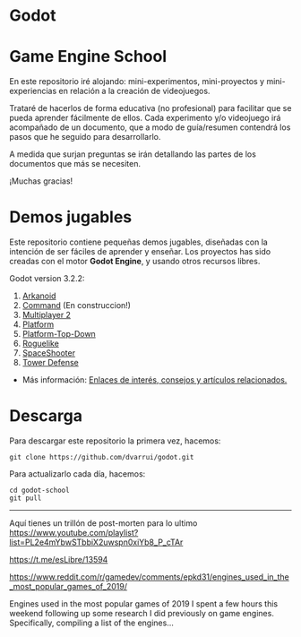 
# Godot

# Game Engine School

En este repositorio iré alojando: mini-experimentos, mini-proyectos y mini-experiencias en relación a la creación de videojuegos.

Trataré de hacerlos de forma educativa (no profesional) para facilitar que se pueda aprender fácilmente de ellos. Cada experimento y/o videojuego irá acompañado de un documento, que a modo de guía/resumen contendrá los pasos
que he seguido para desarrollarlo.

A medida que surjan preguntas se irán detallando las partes de los documentos que más se necesiten.

¡Muchas gracias!

# Demos jugables

Este repositorio contiene pequeñas demos jugables, diseñadas con la intención de ser fáciles de aprender y enseñar. Los proyectos has sido creadas con el motor **Godot Engine**, y usando otros recursos libres.

Godot version 3.2.2:
1. [Arkanoid](docs/game-index.md#arkanoid)
1. [Command](2d/command) (En construccion!)
1. [Multiplayer 2](docs/game-index.md#multiplayer-2)
1. [Platform](docs/game-index.md#platform)
1. [Platform-Top-Down](docs/game-index.md#platform-top-down)
1. [Roguelike](docs/game-index.md#roguelike)
1. [SpaceShooter](docs/game-index.md#spaceshooter)
1. [Tower Defense](docs/game-index.md#tower-defense)

* Más información: [Enlaces de interés, consejos y artículos relacionados.](docs/README.md)

# Descarga

Para descargar este repositorio la primera vez, hacemos:
```
git clone https://github.com/dvarrui/godot.git
```

Para actualizarlo cada día, hacemos:
```
cd godot-school
git pull
```



---



Aquí tienes un trillón de post-morten para lo ultimo
https://www.youtube.com/playlist?list=PL2e4mYbwSTbbiX2uwspn0xiYb8_P_cTAr

https://t.me/esLibre/13594

https://www.reddit.com/r/gamedev/comments/epkd31/engines_used_in_the_most_popular_games_of_2019/

Engines used in the most popular games of 2019
I spent a few hours this weekend following up some research I did previously on game engines. Specifically, compiling a list of the engines...
